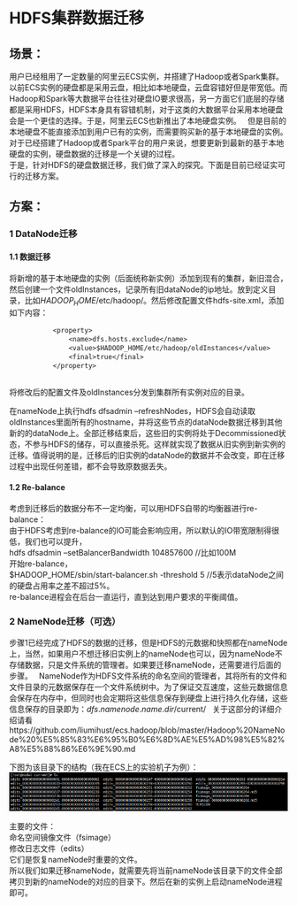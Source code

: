 # HDFS集群数据迁移

## 场景：
用户已经租用了一定数量的阿里云ECS实例，并搭建了Hadoop或者Spark集群。以前ECS实例的硬盘都是采用云盘，相比如本地硬盘，云盘容错好但是带宽低。而Hadoop和Spark等大数据平台往往对硬盘IO要求很高，另一方面它们底层的存储都是采用HDFS，HDFS本身具有容错机制，对于这类的大数据平台采用本地硬盘会是一个更佳的选择。于是，阿里云ECS也新推出了本地硬盘实例。   
但是目前的本地硬盘不能直接添加到用户已有的实例，而需要购买新的基于本地硬盘的实例。对于已经搭建了Hadoop或者Spark平台的用户来说，想要更新到最新的基于本地硬盘的实例，硬盘数据的迁移是一个关键的过程。   
于是，针对HDFS的硬盘数据迁移，我们做了深入的探究。下面是目前已经证实可行的迁移方案。

## 方案： 
### 1 DataNode迁移
#### 1.1 数据迁移
将新增的基于本地硬盘的实例（后面统称新实例）添加到现有的集群，新旧混合，然后创建一个文件oldInstances，记录所有旧dataNode的ip地址。放到定义目录，比如$HADOOP_HOME$/etc/hadoop/。然后修改配置文件hdfs-site.xml，添加如下内容：
```
           <property>
               <name>dfs.hosts.exclude</name>
               <value>$HADOOP_HOME/etc/hadoop/oldInstances</value>
               <final>true</final>
           </property>
      
```

将修改后的配置文件及oldInstances分发到集群所有实例对应的目录。

在nameNode上执行hdfs dfsadmin –refreshNodes，HDFS会自动读取oldInstances里面所有的hostname，并将这些节点的dataNode数据迁移到其他新的的dataNode上。全部迁移结束后，这些旧的实例将处于Decommissioned状态，不参与HDFS的储存，可以直接杀死。这样就实现了数据从旧实例到新实例的迁移。值得说明的是，迁移后的旧实例的dataNode的数据并不会改变，即在迁移过程中出现任何差错，都不会导致原数据丢失。

#### 1.2 Re-balance
考虑到迁移后的数据分布不一定均衡，可以用HDFS自带的均衡器进行re-balance：   
由于HDFS考虑到re-balance的IO可能会影响应用，所以默认的IO带宽限制得很低，我们也可以提升，   
hdfs dfsadmin –setBalancerBandwidth 104857600 //比如100M   
开始re-balance，   
$HADOOP_HOME/sbin/start-balancer.sh -threshold 5 //5表示dataNode之间的硬盘占用率之差不超过5%。   
re-balance进程会在后台一直运行，直到达到用户要求的平衡阈值。

### 2 NameNode迁移（可选）
步骤1已经完成了HDFS的数据的迁移，但是HDFS的元数据和快照都在nameNode上，当然，如果用户不想迁移旧实例上的nameNode也可以，因为nameNode不存储数据，只是文件系统的管理者。如果要迁移nameNode，还需要进行后面的步骤。   
NameNode作为HDFS文件系统的命名空间的管理者，其将所有的文件和文件目录的元数据保存在一个文件系统树中。为了保证交互速度，这些元数据信息会保存在内存中，但同时也会定期将这些信息保存到硬盘上进行持久化存储，这些信息保存的目录即为：$dfs.namenode.name.dir$/current/  
关于这部分的详细介绍请看https://github.com/liumihust/ecs.hadoop/blob/master/Hadoop%20NameNode%20%E5%85%83%E6%95%B0%E6%8D%AE%E5%AD%98%E5%82%A8%E5%88%86%E6%9E%90.md   

下图为该目录下的结构（我在ECS上的实验机子为例）：   
![current](https://github.com/liumihust/gitTset/blob/master/current.PNG)

主要的文件：   
命名空间镜像文件（fsimage）   
修改日志文件（edits）   
它们是恢复nameNode时重要的文件。   
所以我们如果迁移nameNode，就需要先将当前nameNode该目录下的文件全部拷贝到新的nameNode的对应的目录下。然后在新的实例上启动nameNode进程即可。
